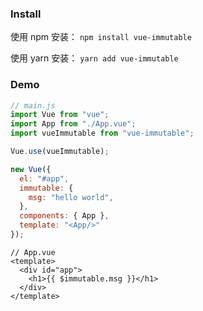 ### Install

使用 npm 安装： `npm install vue-immutable`

使用 yarn 安装： `yarn add vue-immutable`

### Demo

```js
// main.js
import Vue from "vue";
import App from "./App.vue";
import vueImmutable from "vue-immutable";

Vue.use(vueImmutable);

new Vue({
  el: "#app",
  immutable: {
    msg: "hello world",
  },
  components: { App },
  template: "<App/>"
});
```

```vue
// App.vue
<template>
  <div id="app">
    <h1>{{ $immutable.msg }}</h1>
  </div>
</template>
```
